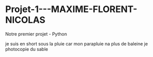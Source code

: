 # Projet-1---MAXIME-FLORENT-NICOLAS
Notre premier projet - Python

je suis en short sous la pluie
car mon parapluie na plus de baleine
je photocopie du sable
